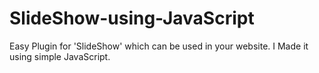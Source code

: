 # SlideShow-using-JavaScript
Easy Plugin for 'SlideShow' which can be used in your website.  I Made it  using simple JavaScript.
